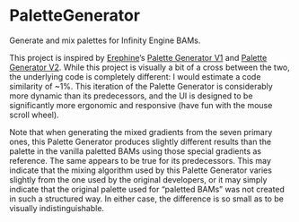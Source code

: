 # PaletteGenerator
Generate and mix palettes for Infinity Engine BAMs.

This project is inspired by [Erephine](http://www.shsforums.net/user/2954-erephine/)’s [Palette Generator V1](http://www.shsforums.net/files/file/552-developer-files-v2/) and [Palette Generator V2](http://www.shsforums.net/files/file/819-1ppv3-extended-palette-entries/).  While this project is visually a bit of a cross between the two, the underlying code is completely different:  I would estimate a code similarity of ~1%.  This iteration of the Palette Generator is considerably more dynamic than its predecessors, and the UI is designed to be significantly more ergonomic and responsive (have fun with the mouse scroll wheel).

Note that when generating the mixed gradients from the seven primary ones, this Palette Generator produces slightly different results than the palette in the vanilla paletted BAMs using those special gradients as reference.  The same appears to be true for its predecessors.  This may indicate that the mixing algorithm used by this Palette Generator varies slightly from the one used by the original developers, or it may simply indicate that the original palette used for “paletted BAMs” was not created in such a structured way.  In either case, the difference is so small as to be visually indistinguishable.
